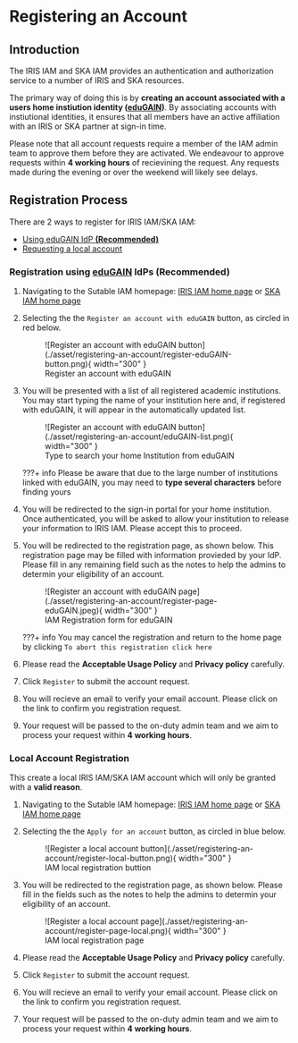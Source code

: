 # Registering an Account

## Introduction
The IRIS IAM and SKA IAM provides an authentication and authorization service to a number of IRIS and SKA resources. 

The primary way of doing this is by **creating an account associated with a users home instiution identity ([eduGAIN](https://edugain.org/))**. By associating accounts with instiutional identities, it ensures that all members have an active affiliation with an IRIS or SKA partner at sign-in time.

Please note that all account requests require a member of the IAM admin team to approve them before they are activated. We endeavour to approve requests within **4 working hours** of recievining the request. Any requests made during the evening or over the weekend will likely see delays.

## Registration Process

There are 2 ways to register for IRIS IAM/SKA IAM:

- [Using eduGAIN IdP **(Recommended)**](#registration-using-edugain-idps-recommended)
- [Requesting a local account](#local-account-registration)

### Registration using [eduGAIN](https://edugain.org/) IdPs **(Recommended)**

1. Navigating to the Sutable IAM homepage: [IRIS IAM home page](https://iris-iam.stfc.ac.uk/) or [SKA IAM home page](https://ska-iam.stfc.ac.uk/)
2. Selecting the the `Register an account with eduGAIN` button, as circled in red below.

    <figure markdown="span">
        ![Register an account with eduGAIN button](./asset/registering-an-account/register-eduGAIN-button.png){ width="300" }
        <figcaption>Register an account with eduGAIN</figcaption>
    </figure>

3.  You will be presented with a list of all registered academic institutions. You may start typing the name of your institution here and, if registered with eduGAIN, it will appear in the automatically updated list. 

    <figure markdown="span">
        ![Register an account with eduGAIN button](./asset/registering-an-account/eduGAIN-list.png){ width="300" }
        <figcaption>Type to search your home Institution from eduGAIN</figcaption>
    </figure>

    ???+ info
        Please be aware that due to the large number of institutions linked with eduGAIN, you may need to **type several characters** before finding yours



4. You will be redirected to the sign-in portal for your home institution. Once authenticated, you will be asked to allow your institution to release your information to IRIS IAM. Please accept this to proceed.

5. You will be redirected to the registration page, as shown below. This registration page may be filled with information provieded by your IdP. Please fill in any remaining field such as the notes to help the admins to determin your eligibility of an account.

    <figure markdown="span">
        ![Register an account with eduGAIN page](./asset/registering-an-account/register-page-eduGAIN.jpeg){ width="300" }
        <figcaption>IAM Registration form for eduGAIN</figcaption>
    </figure>

    ???+ info
        You may cancel the registration and return to the home page by clicking `To abort this registration click here`

6. Please read the **Acceptable Usage Policy** and **Privacy policy** carefully. 
7. Click `Register` to submit the account request.
8. You will recieve an email to verify your email account. Please click on the link to confirm you registration request.
9. Your request will be passed to the on-duty admin team and we aim to process your request within **4 working hours**.

### Local Account Registration
This create a local IRIS IAM/SKA IAM account which will only be granted with a **valid reason**.

1. Navigating to the Sutable IAM homepage: [IRIS IAM home page](https://iris-iam.stfc.ac.uk/) or [SKA IAM home page](https://ska-iam.stfc.ac.uk/)
2. Selecting the the `Apply for an account` button, as circled in blue below.
    <figure markdown="span">
        ![Register a local account button](./asset/registering-an-account/register-local-button.png){ width="300" }
        <figcaption>IAM local registration buttion</figcaption>
    </figure>

3. You will be redirected to the registration page, as shown below. Please fill in the fields such as the notes to help the admins to determin your eligibility of an account.
    <figure markdown="span">
        ![Register a local account page](./asset/registering-an-account/register-page-local.png){ width="300" }
        <figcaption>IAM local registration page</figcaption>
    </figure>

4. Please read the **Acceptable Usage Policy** and **Privacy policy** carefully. 
5. Click `Register` to submit the account request.
6. You will recieve an email to verify your email account. Please click on the link to confirm you registration request.
7. Your request will be passed to the on-duty admin team and we aim to process your request within **4 working hours**.